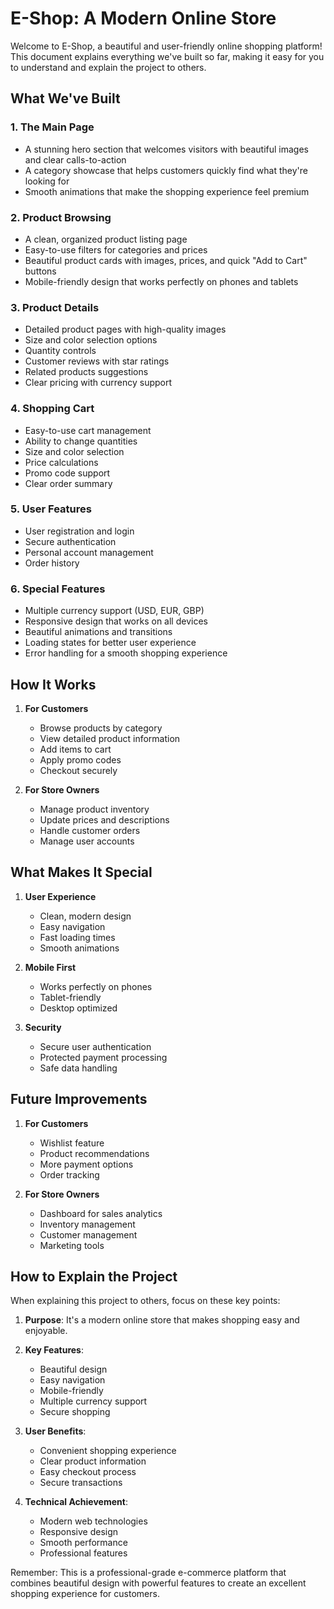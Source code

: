 # E-Shop: A Modern Online Store

Welcome to E-Shop, a beautiful and user-friendly online shopping platform! This document explains everything we've built so far, making it easy for you to understand and explain the project to others.

## What We've Built

### 1. The Main Page
- A stunning hero section that welcomes visitors with beautiful images and clear calls-to-action
- A category showcase that helps customers quickly find what they're looking for
- Smooth animations that make the shopping experience feel premium

### 2. Product Browsing
- A clean, organized product listing page
- Easy-to-use filters for categories and prices
- Beautiful product cards with images, prices, and quick "Add to Cart" buttons
- Mobile-friendly design that works perfectly on phones and tablets

### 3. Product Details
- Detailed product pages with high-quality images
- Size and color selection options
- Quantity controls
- Customer reviews with star ratings
- Related products suggestions
- Clear pricing with currency support

### 4. Shopping Cart
- Easy-to-use cart management
- Ability to change quantities
- Size and color selection
- Price calculations
- Promo code support
- Clear order summary

### 5. User Features
- User registration and login
- Secure authentication
- Personal account management
- Order history

### 6. Special Features
- Multiple currency support (USD, EUR, GBP)
- Responsive design that works on all devices
- Beautiful animations and transitions
- Loading states for better user experience
- Error handling for a smooth shopping experience

## How It Works

1. **For Customers**
   - Browse products by category
   - View detailed product information
   - Add items to cart
   - Apply promo codes
   - Checkout securely

2. **For Store Owners**
   - Manage product inventory
   - Update prices and descriptions
   - Handle customer orders
   - Manage user accounts

## What Makes It Special

1. **User Experience**
   - Clean, modern design
   - Easy navigation
   - Fast loading times
   - Smooth animations

2. **Mobile First**
   - Works perfectly on phones
   - Tablet-friendly
   - Desktop optimized

3. **Security**
   - Secure user authentication
   - Protected payment processing
   - Safe data handling

## Future Improvements

1. **For Customers**
   - Wishlist feature
   - Product recommendations
   - More payment options
   - Order tracking

2. **For Store Owners**
   - Dashboard for sales analytics
   - Inventory management
   - Customer management
   - Marketing tools

## How to Explain the Project

When explaining this project to others, focus on these key points:

1. **Purpose**: It's a modern online store that makes shopping easy and enjoyable.

2. **Key Features**:
   - Beautiful design
   - Easy navigation
   - Mobile-friendly
   - Multiple currency support
   - Secure shopping

3. **User Benefits**:
   - Convenient shopping experience
   - Clear product information
   - Easy checkout process
   - Secure transactions

4. **Technical Achievement**:
   - Modern web technologies
   - Responsive design
   - Smooth performance
   - Professional features

Remember: This is a professional-grade e-commerce platform that combines beautiful design with powerful features to create an excellent shopping experience for customers. 